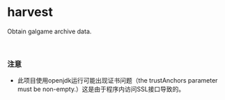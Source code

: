 # harvest
Obtain galgame archive data.

<br>

### 注意
* 此项目使用openjdk运行可能出现证书问题（the trustAnchors parameter must be non-empty.）这是由于程序内访问SSL接口导致的。